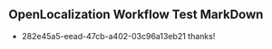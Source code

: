 ## OpenLocalization Workflow Test MarkDown
* 282e45a5-eead-47cb-a402-03c96a13eb21 thanks!

<!--HONumber=Sep16_HO1-->


